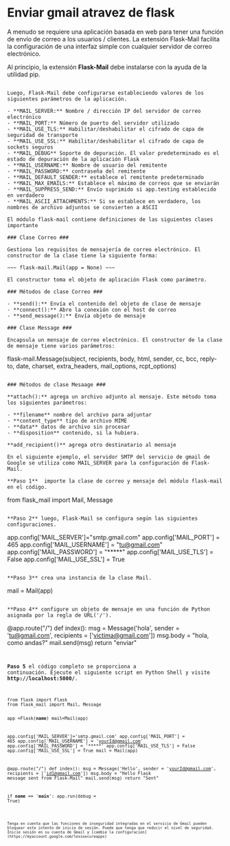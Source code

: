 # Enviar gmail atravez de flask #

A menudo se requiere una aplicación basada en web para tener una función de envío de correo a los usuarios / clientes. La extensión Flask-Mail facilita la configuración de una interfaz simple con cualquier servidor de correo electrónico.

Al principio, la extensión __Flask-Mail__ debe instalarse con la ayuda de la utilidad pip.

~~~ pip install Flask-Mail ~~~

Luego, Flask-Mail debe configurarse estableciendo valores de los siguientes parámetros de la aplicación.

- **MAIL_SERVER:** Nombre / dirección IP del servidor de correo electrónico
- **MAIL_PORT:** Número de puerto del servidor utilizado
- **MAIL_USE_TLS:** Habilitar/deshabilitar el cifrado de capa de seguridad de transporte
- **MAIL_USE_SSL:** Habilitar/deshabilitar el cifrado de capa de sockets seguros
- **MAIL_DEBUG** Soporte de depuración. El valor predeterminado es el estado de depuración de la aplicación Flask
- **MAIL_USERNAME:** Nombre de usuario del remitente
- **MAIL_PASSWORD:** contraseña del remitente
- **MAIL_DEFAULT_SENDER:** establece el remitente predeterminado
- **MAIL_MAX_EMAILS:** Establece el máximo de correos que se enviarán
- **MAIL_SUPPRESS_SEND:** Envío suprimido si app.testing establecido en verdadero
- **MAIL_ASCII_ATTACHMENTS:** Si se establece en verdadero, los nombres de archivo adjuntos se convierten a ASCII

El módulo flask-mail contiene definiciones de las siguientes clases importante

### Clase Correo ###

Gestiona los requisitos de mensajería de correo electrónico. El constructor de la clase tiene la siguiente forma:

~~~ flask-mail.Mail(app = None) ~~~

El constructor toma el objeto de aplicación Flask como parámetro.

### Métodos de clase Correo ###

- **send():** Envía el contenido del objeto de clase de mensaje
- **connect():** Abre la conexión con el host de correo
- **send_message():** Envía objeto de mensaje

### Clase Message ###

Encapsula un mensaje de correo electrónico. El constructor de la clase de mensaje tiene varios parámetros:

~~~
flask-mail.Message(subject, recipients, body, html, sender, cc, bcc, 
reply-to, date, charset, extra_headers, mail_options, rcpt_options)
~~~

### Métodos de clase Mesaage ###

**attach():** agrega un archivo adjunto al mensaje. Este método toma los siguientes parámetros:

- **filename** nombre del archivo para adjuntar
- **content_type** tipo de archivo MIME
- **data** datos de archivo sin procesar
- **disposition** contenido, si la hubiera.

**add_recipient()** agrega otro destinatario al mensaje 

En el siguiente ejemplo, el servidor SMTP del servicio de gmail de Google se utiliza como MAIL_SERVER para la configuración de Flask-Mail.

**Paso 1**  importe la clase de correo y mensaje del módulo flask-mail en el código.

~~~ 
from flask_mail import Mail, Message 
~~~

**Paso 2** luego, Flask-Mail se configura según las siguientes configuraciones.

 ~~~
 app.config['MAIL_SERVER']="smtp.gmail.com"
 app.config['MAIL_PORT'] = 465
 app.config['MAIL_USERNAME'] = "tu@gmail.com"
 app.config['MAIL_PASSWORD'] = "*****"
 app.config['MAIL_USE_TLS'] = False
 app.config['MAIL_USE_SSL'] = True
 ~~~

**Paso 3** crea una instancia de la clase Mail.

~~~
 mail = Mail(app) 
~~~ 

**Paso 4** configure un objeto de mensaje en una función de Python asignada por la regla de URL('/').

~~~
 @app.route("/")
 def index():
    msg = Message('hola', sender = 'tu@gmail.com', recipients = ['victima@gmail.com'])
    msg.body = "hola, como andas?"
    mail.send(msg)
    return "enviar"<code>

**Paso 5** el código completo se proporciona a continuación. Ejecute el siguiente script en Python Shell y visite **http://localhost:5000/**.

<code>
from flask import Flask
from flask_mail import Mail, Message

app =Flask(__name__)
mail=Mail(app)

app.config['MAIL_SERVER']='smtp.gmail.com'
app.config['MAIL_PORT'] = 465
app.config['MAIL_USERNAME'] = 'yourId@gmail.com'
app.config['MAIL_PASSWORD'] = '*****'
app.config['MAIL_USE_TLS'] = False
app.config['MAIL_USE_SSL'] = True
mail = Mail(app)

@app.route("/")
def index():
   msg = Message('Hello', sender = 'yourId@gmail.com', recipients = ['id1@gmail.com'])
   msg.body = "Hello Flask message sent from Flask-Mail"
   mail.send(msg)
   return "Sent"

if __name__ == '__main__':
   app.run(debug = True)
~~~

Tenga en cuenta que las funciones de inseguridad integradas en el servicio de Gmail pueden bloquear este intento de inicio de sesión. Puede que tenga que reducir el nivel de seguridad. Inicie sesión en su cuenta de Gmail y [cambie la configuracion](https://myaccount.google.com/lesssecureapps)
